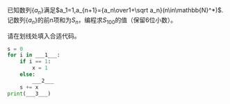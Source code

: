 已知数列$\{a_n\}$满足$a_1=1,a_{n+1}={a_n\over1+\sqrt a_n}(n\in\mathbb{N}^*)$. 记数列$\{a_n\}$的前$n$项和为$S_n$，编程求$S_{100}$的值（保留6位小数）。

请在划线处填入合适代码。
```py
s = 0
for i in ___1___:
    if i == 1:
        x = 1
    else:
        ___2___
    s += x
print(___3___)
```

<!-- testcases
-

2.773127
-->
